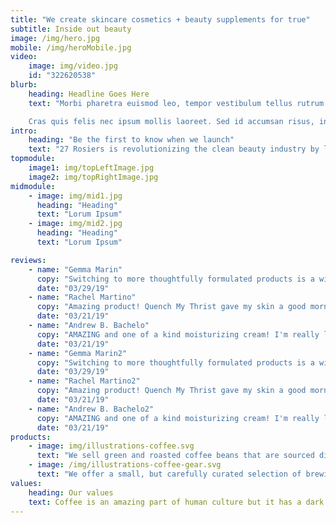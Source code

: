 ```yaml
---
title: "We create skincare cosmetics + beauty supplements for true"
subtitle: Inside out beauty
image: /img/hero.jpg
mobile: /img/heroMobile.jpg
video:
    image: img/video.jpg
    id: "322620538"
blurb:
    heading: Headline Goes Here
    text: "Morbi pharetra euismod leo, tempor vestibulum tellus rutrum ut. Mauris semper, nisl id tristique cursus, diam odio consequat arcu, a euismod massa felis sed neque. In maximus turpis et justo egestas facilisis. Sed ac tincidunt nunc, eget vestibulum sapien. Pellentesque habitant morbi tristique senectus et netus et malesuada fames ac turpis egestas. Cras nec purus erat. Curabitur dapibus turpis non vestibulum rutrum. Morbi arcu ex, tristique sit amet justo eget, ultricies placerat augue.

    Cras quis felis nec ipsum mollis laoreet. Sed id accumsan risus, in convallis purus. Donec id ultricies lorem, non dapibus sapien. Donec et accumsan velit. Donec viverra velit quis elit maximus euismod. Pellentesque habitant morbi tristique senectus et netus et malesuada fames ac turpis egestas. Donec semper enim id metus ultricies congue."
intro:
    heading: "Be the first to know when we launch"
    text: "27 Rosiers is revolutionizing the clean beauty industry by linking inside and out beauty to maximize healthy-looking skin from the inside out so that you not only look great but feel great too."
topmodule:
    image1: img/topLeftImage.jpg
    image2: img/topRightImage.jpg
midmodule:
    - image: img/mid1.jpg
      heading: "Heading"
      text: "Lorum Ipsum"
    - image: img/mid2.jpg
      heading: "Heading"
      text: "Lorum Ipsum"

reviews:
    - name: "Gemma Marin"
      copy: "Switching to more thoughtfully formulated products is a win, not only in terms of ingredients but also in terms of design!"
      date: "03/29/19"
    - name: "Rachel Martino"
      copy: "Amazing product! Quench My Thrist gave my skin a good morning fresh glow. Really lovely product!"
      date: "03/21/19"
    - name: "Andrew B. Bachelo"
      copy: "AMAZING and one of a kind moisturizing cream! I'm really looking forward to the rest of the 27 Rosiers products for my ultimate beauty routine."
      date: "03/21/19"
    - name: "Gemma Marin2"
      copy: "Switching to more thoughtfully formulated products is a win, not only in terms of ingredients but also in terms of design!"
      date: "03/29/19"
    - name: "Rachel Martino2"
      copy: "Amazing product! Quench My Thrist gave my skin a good morning fresh glow. Really lovely product!"
      date: "03/21/19"
    - name: "Andrew B. Bachelo2"
      copy: "AMAZING and one of a kind moisturizing cream! I'm really looking forward to the rest of the 27 Rosiers products for my ultimate beauty routine."
      date: "03/21/19"
products:
    - image: img/illustrations-coffee.svg
      text: "We sell green and roasted coffee beans that are sourced directly from independent farmers and farm cooperatives. We’re proud to offer a variety of coffee beans grown with great care for the environment and local communities. Check our post or contact us directly for current availability."
    - image: /img/illustrations-coffee-gear.svg
      text: "We offer a small, but carefully curated selection of brewing gear and tools for every taste and experience level. No matter if you roast your own beans or just bought your first french press, you’ll find a gadget to fall in love with in our shop."
values:
    heading: Our values
    text: Coffee is an amazing part of human culture but it has a dark side too – one of colonialism and mindless abuse of natural resources and human lives. We want to turn this around and return the coffee trade to the drink’s exhilarating, empowering and unifying nature.
---
```


